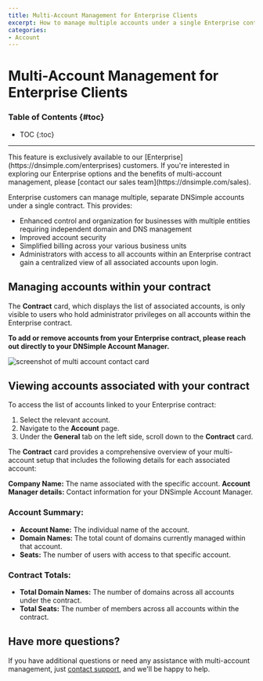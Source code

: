 ```yaml
---
title: Multi-Account Management for Enterprise Clients
excerpt: How to manage multiple accounts under a single Enterprise contract
categories:
- Account
---
```

# Multi-Account Management for Enterprise Clients

### Table of Contents {#toc}

* TOC
{:toc}

---
<info>
This feature is exclusively available to our [Enterprise](https://dnsimple.com/enterprises) customers. If you're interested in exploring our Enterprise options and the benefits of multi-account management, please [contact our sales team](https://dnsimple.com/sales).
</info>

Enterprise customers can manage multiple, separate DNSimple accounts under a single contract. This provides:

- Enhanced control and organization for businesses with multiple entities requiring independent domain and DNS management
- Improved account security
- Simplified billing across your various business units
- Administrators with access to all accounts within an Enterprise contract gain a centralized view of all associated accounts upon login.

## Managing accounts within your contract

The **Contract** card, which displays the list of associated accounts, is only visible to users who hold administrator privileges on all accounts within the Enterprise contract.

**To add or remove accounts from your Enterprise contract, please reach out directly to your DNSimple Account Manager.**


![screenshot of multi account contact card](/files/multi-account-contact.png)

## Viewing accounts associated with your contract

To access the list of accounts linked to your Enterprise contract:

1.  Select the relevant account.
2.  Navigate to the **Account** page.
3.  Under the **General** tab on the left side, scroll down to the **Contract** card.

The **Contract** card provides a comprehensive overview of your multi-account setup that includes the following details for each associated account:

**Company Name:** The name associated with the specific account.
**Account Manager details:** Contact information for your DNSimple Account Manager.

### Account Summary:

- **Account Name:** The individual name of the account.
- **Domain Names:** The total count of domains currently managed within that account.
- **Seats:** The number of users with access to that specific account.

### Contract Totals:

- **Total Domain Names:** The number of domains across all accounts under the contract.
- **Total Seats:** The number of members across all accounts within the contract.

## Have more questions?

If you have additional questions or need any assistance with multi-account management, just [contact support](https://dnsimple.com/feedback), and we'll be happy to help.
